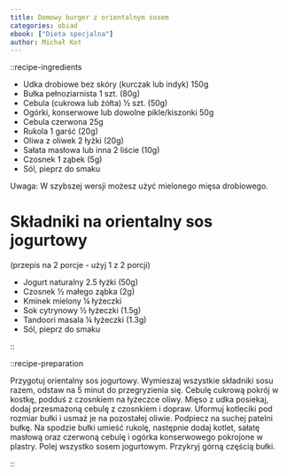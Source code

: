 ```yaml
---
title: Domowy burger z orientalnym sosem
categories: obiad
ebook: ["Dieta specjalna"]
author: Michał Kot
---
```


::recipe-ingredients

- Udka drobiowe bez skóry (kurczak lub indyk) 150g
- Bułka pełnoziarnista 1 szt. (80g)
- Cebula (cukrowa lub żółta) ½ szt. (50g)
- Ogórki, konserwowe lub dowolne pikle/kiszonki 50g
- Cebula czerwona 25g
- Rukola 1 garść (20g)
- Oliwa z oliwek 2 łyżki (20g)
- Sałata masłowa lub inna 2 liście (10g)
- Czosnek 1 ząbek (5g)
- Sól, pieprz do smaku

Uwaga: W szybszej wersji możesz użyć mielonego mięsa drobiowego.

# Składniki na orientalny sos jogurtowy
(przepis na 2 porcje - użyj 1 z 2 porcji)
- Jogurt naturalny 2.5 łyżki (50g)
- Czosnek ½ małego ząbka (2g)
- Kminek mielony ¼ łyżeczki
- Sok cytrynowy ½ łyżeczki (1.5g)
- Tandoori masala ¼ łyżeczki (1.3g)
- Sól, pieprz do smaku

::

::recipe-preparation

Przygotuj orientalny sos jogurtowy. Wymieszaj wszystkie składniki sosu razem, odstaw na 5 minut do przegryzienia się. Cebulę cukrową pokrój w kostkę, podduś z czosnkiem na łyżeczce oliwy. Mięso z udka posiekaj, dodaj przesmażoną cebulę z czosnkiem i dopraw. Uformuj kotleciki pod rozmiar bułki i usmaż je na pozostałej oliwie. Podpiecz na suchej patelni bułkę. Na spodzie bułki umieść rukolę, następnie dodaj kotlet, sałatę masłową oraz czerwoną cebulę i ogórka konserwowego pokrojone w plastry. Polej wszystko sosem jogurtowym. Przykryj górną częścią bułki.

::